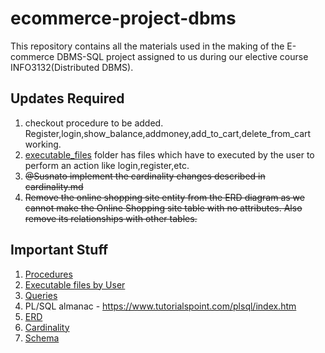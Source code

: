 # ecommerce-project-dbms

This repository contains all the materials used in the making of the E-commerce DBMS-SQL project assigned to us during our elective course INFO3132(Distributed DBMS). 

## Updates Required

1. checkout procedure to be added. Register,login,show_balance,addmoney,add_to_cart,delete_from_cart working.
2. [executable_files](https://github.com/therupdeep/ecommerce-project-dbms/blob/main/executable_files) folder has files which have to executed by the user to perform an action like login,register,etc.
3. ~~@Susnato implement the cardinality changes described in cardinality.md~~
4. ~~Remove the online shopping site entity from the ERD diagram as we cannot make the Online Shopping site table with no attributes. Also remove its relationships with other tables.~~

## Important Stuff

1. [Procedures](https://github.com/therupdeep/ecommerce-project-dbms/blob/main/procedures.sql)
2. [Executable files by User](https://github.com/therupdeep/ecommerce-project-dbms/blob/main/executable_files)
3. [Queries](https://github.com/therupdeep/ecommerce-project-dbms/blob/main/queries.md)
4. PL/SQL almanac - https://www.tutorialspoint.com/plsql/index.htm
5. [ERD](https://github.com/therupdeep/ecommerce-project-dbms/blob/main/ERD.pdf)
6. [Cardinality](https://github.com/therupdeep/ecommerce-project-dbms/blob/main/cardinality.md)
7. [Schema](https://github.com/therupdeep/ecommerce-project-dbms/blob/main/schema.sql)
